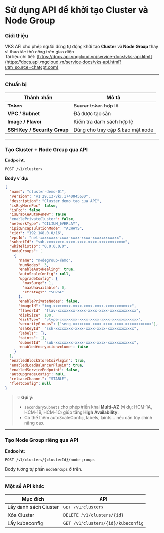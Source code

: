 # Sử dụng API để khởi tạo Cluster và Node Group

### Giới thiệu

VKS API cho phép người dùng tự động khởi tạo **Cluster** và **Node Group** thay vì thao tác thủ công trên giao diện.\
Tài liệu chi tiết: [https://docs.api.vngcloud.vn/service-docs/vks-api.html](https://docs.api.vngcloud.vn/service-docs/vks-api.html?utm_source=chatgpt.com)

***

### Chuẩn bị

| Thành phần                   | Mô tả                            |
| ---------------------------- | -------------------------------- |
| **Token**                    | Bearer token hợp lệ              |
| **VPC / Subnet**             | Đã được tạo sẵn                  |
| **Image / Flavor**           | Kiểm tra danh sách hợp lệ        |
| **SSH Key / Security Group** | Dùng cho truy cập & bảo mật node |

***

### Tạo Cluster + Node Group qua API

**Endpoint:**

```
POST /v1/clusters
```

**Body ví dụ:**

```json
{
  "name": "cluster-demo-01",
  "version": "v1.29.13-vks.1740045600",
  "description": "Cluster demo tạo qua API",
  "isBuyMorePoc": false,
  "isPoc": false,
  "isEnableAutoRenew": false
  "enablePrivateCluster": false,
  "networkType": "CILIUM_OVERLAY",
  "ipipEncapsulationMode": "ALWAYS",
  "cidr": "192.168.0.0/16",
  "vpcId": "net-xxxxxxxx-xxxx-xxxx-xxxx-xxxxxxxxxxxx",
  "subnetId": "sub-xxxxxxxx-xxxx-xxxx-xxxx-xxxxxxxxxxxx",
  "whitelistIp": "0.0.0.0/0",
  "nodeGroups": [
    {
      "name": "nodegroup-demo",
      "numNodes": 3,
      "enableAutoHealing": true,
      "autoScaleConfig": null,
      "upgradeConfig": {
        "maxSurge": 1,
        "maxUnavailable": 0,
        "strategy": "SURGE"
      },
      "enablePrivateNodes": false,
      "imageId": "img-xxxxxxxx-xxxx-xxxx-xxxx-xxxxxxxxxxxx",
      "flavorId": "flav-xxxxxxxx-xxxx-xxxx-xxxx-xxxxxxxxxxxx",
      "diskSize": 100,
      "diskType": "vtype-xxxxxxxx-xxxx-xxxx-xxxx-xxxxxxxxxxxx",
      "securityGroups": ["secg-xxxxxxxx-xxxx-xxxx-xxxx-xxxxxxxxxxxx"],
      "sshKeyId": "ssh-xxxxxxxx-xxxx-xxxx-xxxx-xxxxxxxxxxxx",
      "labels": {},
      "taints": [],
      "subnetId": "sub-xxxxxxxx-xxxx-xxxx-xxxx-xxxxxxxxxxxx",
      "enabledEncryptionVolume": false
    }
  ],
  "enabledBlockStoreCsiPlugin": true,
  "enabledLoadBalancerPlugin": true,
  "enabledServiceEndpoint": false,
  "autoUpgradeConfig": null,
  "releaseChannel": "STABLE",
  "fleetConfig": null
}

```

> 💡 **Gợi ý:**
>
> * `secondarySubnets` cho phép triển khai **Multi-AZ** (ví dụ: HCM-1A, HCM-1B, HCM-1C) giúp tăng **High Availability**.
> * Có thể thêm autoScaleConfig, labels, taints… nếu cần tùy chỉnh nâng cao.

***

### Tạo Node Group riêng qua API

**Endpoint:**

```
POST /v1/clusters/{clusterId}/node-groups
```

Body tương tự phần `nodeGroups` ở trên.

***

### Một số API khác

| Mục đích              | API                                |
| --------------------- | ---------------------------------- |
| Lấy danh sách Cluster | `GET /v1/clusters`                 |
| Xóa Cluster           | `DELETE /v1/clusters/{id}`         |
| Lấy kubeconfig        | `GET /v1/clusters/{id}/kubeconfig` |
